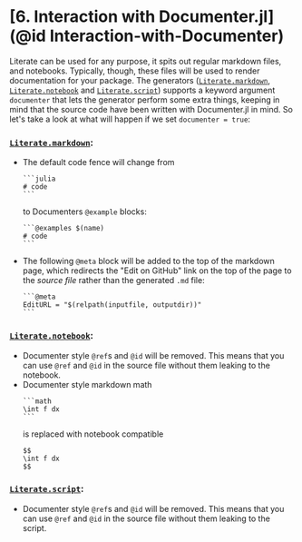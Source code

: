 # [**6.** Interaction with Documenter.jl](@id Interaction-with-Documenter)

Literate can be used for any purpose, it spits out regular markdown files,
and notebooks. Typically, though, these files will be used to render documentation
for your package. The generators ([`Literate.markdown`](@ref), [`Literate.notebook`](@ref)
and [`Literate.script`](@ref)) supports a keyword argument `documenter` that lets
the generator perform some extra things, keeping in mind that the source code have been
written with Documenter.jl in mind. So let's take a look at what will happen
if we set `documenter = true`:

### [`Literate.markdown`](@ref):
- The default code fence will change from
  ````
  ```julia
  # code
  ```
  ````
  to Documenters `@example` blocks:
  ````
  ```@examples $(name)
  # code
  ```
  ````
- The following `@meta` block will be added to the top of the markdown page,
  which redirects the "Edit on GitHub" link on the top of the page to the
  *source file* rather than the generated `.md` file:
  ````
  ```@meta
  EditURL = "$(relpath(inputfile, outputdir))"
  ```
  ````

### [`Literate.notebook`](@ref):
- Documenter style `@ref`s and `@id` will be removed. This means that you can use
  `@ref` and `@id` in the source file without them leaking to the notebook.
- Documenter style markdown math
  ````
  ```math
  \int f dx
  ```
  ````
  is replaced with notebook compatible
  ```
  $$
  \int f dx
  $$
  ```

### [`Literate.script`](@ref):
- Documenter style `@ref`s and `@id` will be removed. This means that you can use
  `@ref` and `@id` in the source file without them leaking to the script.
